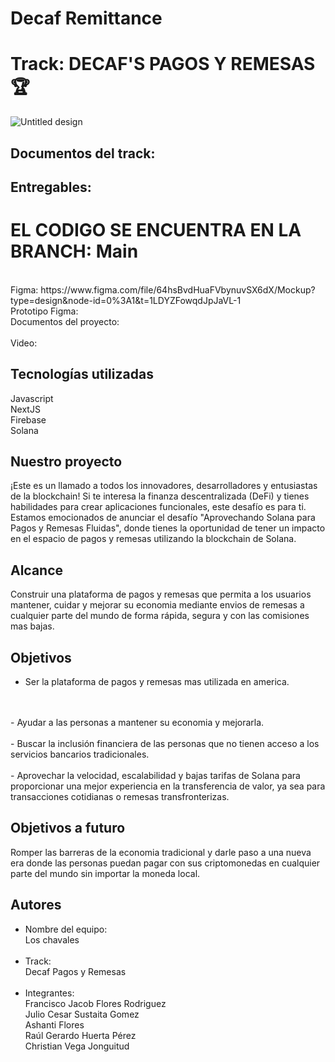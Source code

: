 # Decaf Remittance
# Track: DECAF'S PAGOS Y REMESAS 🏆
![Untitled design](https://github.com/josuegarza42/TulumHackathon/assets/44554474/a87fc81d-a68b-4454-b27b-d6ff9f4b76bd)

## Documentos del track:


## Entregables:
# EL CODIGO SE ENCUENTRA EN LA BRANCH: Main
<br>
Figma: https://www.figma.com/file/64hsBvdHuaFVbynuvSX6dX/Mockup?type=design&node-id=0%3A1&t=1LDYZFowqdJpJaVL-1

<br>
Prototipo Figma:
<br>
Documentos del proyecto:
<br>

<br>
Video:
<br>


## Tecnologías utilizadas
Javascript
<br>
NextJS
<br>
Firebase
<br>
Solana
<br>

## Nuestro proyecto

¡Este es un llamado a todos los innovadores, desarrolladores y entusiastas de la blockchain! Si te interesa la finanza descentralizada (DeFi) y tienes habilidades para crear aplicaciones funcionales, este desafío es para ti. Estamos emocionados de anunciar el desafío "Aprovechando Solana para Pagos y Remesas Fluidas", donde tienes la oportunidad de tener un impacto en el espacio de pagos y remesas utilizando la blockchain de Solana.


## Alcance
Construir una plataforma de pagos y remesas que permita a los usuarios mantener, cuidar y mejorar su economia mediante envios de remesas a cualquier parte del mundo de forma rápida, segura y con las comisiones mas bajas.

## Objetivos
- Ser la plataforma de pagos y remesas mas utilizada en america.
<br>
<br>
- Ayudar a las personas a mantener su economia y mejorarla.
<br>
<br>
- Buscar la inclusión financiera de las personas que no tienen acceso a los servicios bancarios tradicionales.
<br>
<br>
- Aprovechar la velocidad, escalabilidad y bajas tarifas de Solana para proporcionar una mejor experiencia en la transferencia de valor, ya sea para transacciones cotidianas o remesas transfronterizas. 


## Objetivos a futuro
Romper las barreras de la economia tradicional y darle paso a una nueva era donde las personas puedan pagar con sus criptomonedas en cualquier parte del mundo sin importar la moneda local.


## Autores

- Nombre del equipo: 
    <br>
    Los chavales
    <br>
    <br>
- Track:
    <br>
    Decaf Pagos y Remesas
    <br>
    <br>
- Integrantes: 
   <br>
  Francisco Jacob Flores Rodriguez
    <br>
    Julio Cesar Sustaita Gomez
    <br>
    Ashanti Flores
    <br>
    Raúl Gerardo Huerta Pérez
    <br>
    Christian Vega Jonguitud




